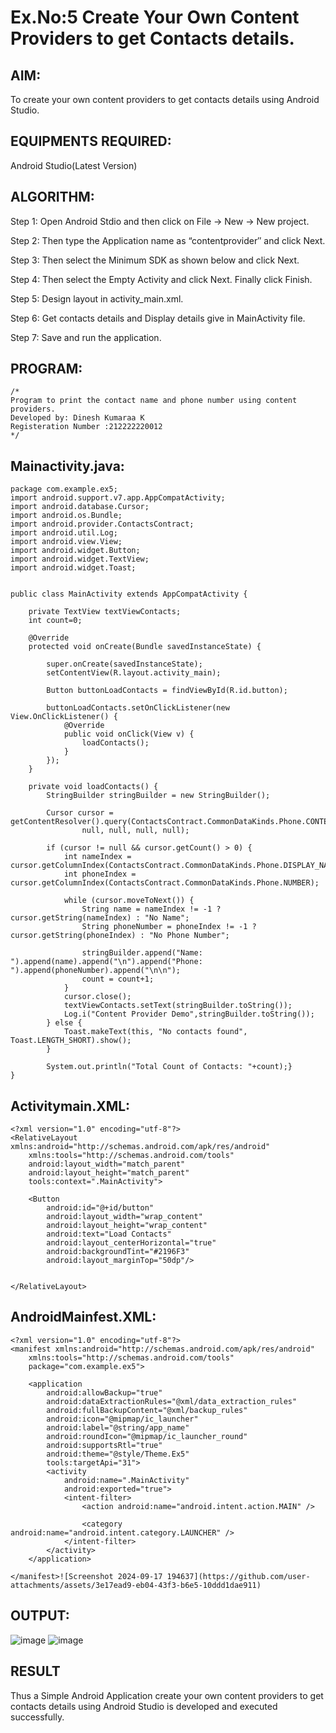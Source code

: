 # Ex.No:5 Create Your Own Content Providers to get Contacts details.


## AIM:

To create your own content providers to get contacts details using Android Studio.

## EQUIPMENTS REQUIRED:

Android Studio(Latest Version)

## ALGORITHM:

Step 1: Open Android Stdio and then click on File -> New -> New project.

Step 2: Then type the Application name as “contentprovider″ and click Next. 

Step 3: Then select the Minimum SDK as shown below and click Next.

Step 4: Then select the Empty Activity and click Next. Finally click Finish.

Step 5: Design layout in activity_main.xml.

Step 6: Get contacts details and Display details give in MainActivity file.

Step 7: Save and run the application.

## PROGRAM:
```
/*
Program to print the contact name and phone number using content providers.
Developed by: Dinesh Kumaraa K
Registeration Number :212222220012
*/
```
## Mainactivity.java:
```
package com.example.ex5;
import android.support.v7.app.AppCompatActivity;
import android.database.Cursor;
import android.os.Bundle;
import android.provider.ContactsContract;
import android.util.Log;
import android.view.View;
import android.widget.Button;
import android.widget.TextView;
import android.widget.Toast;


public class MainActivity extends AppCompatActivity {

    private TextView textViewContacts;
    int count=0;

    @Override
    protected void onCreate(Bundle savedInstanceState) {

        super.onCreate(savedInstanceState);
        setContentView(R.layout.activity_main);

        Button buttonLoadContacts = findViewById(R.id.button);

        buttonLoadContacts.setOnClickListener(new View.OnClickListener() {
            @Override
            public void onClick(View v) {
                loadContacts();
            }
        });
    }

    private void loadContacts() {
        StringBuilder stringBuilder = new StringBuilder();

        Cursor cursor = getContentResolver().query(ContactsContract.CommonDataKinds.Phone.CONTENT_URI,
                null, null, null, null);

        if (cursor != null && cursor.getCount() > 0) {
            int nameIndex = cursor.getColumnIndex(ContactsContract.CommonDataKinds.Phone.DISPLAY_NAME_PRIMARY);
            int phoneIndex = cursor.getColumnIndex(ContactsContract.CommonDataKinds.Phone.NUMBER);

            while (cursor.moveToNext()) {
                String name = nameIndex != -1 ? cursor.getString(nameIndex) : "No Name";
                String phoneNumber = phoneIndex != -1 ? cursor.getString(phoneIndex) : "No Phone Number";

                stringBuilder.append("Name: ").append(name).append("\n").append("Phone: ").append(phoneNumber).append("\n\n");
                count = count+1;
            }
            cursor.close();
            textViewContacts.setText(stringBuilder.toString());
            Log.i("Content Provider Demo",stringBuilder.toString());
        } else {
            Toast.makeText(this, "No contacts found", Toast.LENGTH_SHORT).show();
        }

        System.out.println("Total Count of Contacts: "+count);}
}
```
## Activitymain.XML:
```
<?xml version="1.0" encoding="utf-8"?>
<RelativeLayout xmlns:android="http://schemas.android.com/apk/res/android"
    xmlns:tools="http://schemas.android.com/tools"
    android:layout_width="match_parent"
    android:layout_height="match_parent"
    tools:context=".MainActivity">

    <Button
        android:id="@+id/button"
        android:layout_width="wrap_content"
        android:layout_height="wrap_content"
        android:text="Load Contacts"
        android:layout_centerHorizontal="true"
        android:backgroundTint="#2196F3"
        android:layout_marginTop="50dp"/>


</RelativeLayout>
```
## AndroidMainfest.XML:
```
<?xml version="1.0" encoding="utf-8"?>
<manifest xmlns:android="http://schemas.android.com/apk/res/android"
    xmlns:tools="http://schemas.android.com/tools"
    package="com.example.ex5">

    <application
        android:allowBackup="true"
        android:dataExtractionRules="@xml/data_extraction_rules"
        android:fullBackupContent="@xml/backup_rules"
        android:icon="@mipmap/ic_launcher"
        android:label="@string/app_name"
        android:roundIcon="@mipmap/ic_launcher_round"
        android:supportsRtl="true"
        android:theme="@style/Theme.Ex5"
        tools:targetApi="31">
        <activity
            android:name=".MainActivity"
            android:exported="true">
            <intent-filter>
                <action android:name="android.intent.action.MAIN" />

                <category android:name="android.intent.category.LAUNCHER" />
            </intent-filter>
        </activity>
    </application>

</manifest>![Screenshot 2024-09-17 194637](https://github.com/user-attachments/assets/3e17ead9-eb04-43f3-b6e5-10ddd1dae911)

```



## OUTPUT:

![image](https://github.com/user-attachments/assets/fc6194d0-2547-4b2b-b77f-be7c2d0b2899)
![image](https://github.com/user-attachments/assets/25f9c3b7-d55d-4138-8027-752d06507e34)




## RESULT
Thus a Simple Android Application create your own content providers to get contacts details using Android Studio is developed and executed successfully.
